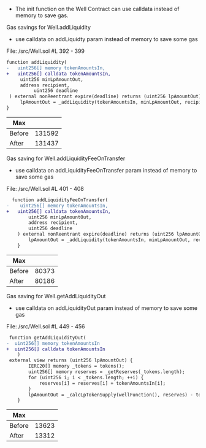 - The init function on the Well Contract can use calldata instead of memory to save gas.

Gas savings for Well.addLiquidity

- use calldata on addLiquidty param instead of memory to save some gas

File: /src/Well.sol #L 392 - 399

```diff
function addLiquidity(
-   uint256[] memory tokenAmountsIn,
+   uint256[] calldata tokenAmountsIn,
     uint256 minLpAmountOut,
     address recipient,
          uint256 deadline
 ) external nonReentrant expire(deadline) returns (uint256 lpAmountOut) {
     lpAmountOut = _addLiquidity(tokenAmountsIn, minLpAmountOut, recipient, false);
}
```

| Max    |        |
| ------ | ------ |
| Before | 131592 |
| After  | 131437 |

Gas saving for Well.addLiquidityFeeOnTransfer

- use calldata on addLiquidityFeeOnTransfer param instead of memory to save some gas

File: /src/Well.sol #L 401 - 408

```diff
  function addLiquidityFeeOnTransfer(
-    uint256[] memory tokenAmountsIn,
+   uint256[] calldata tokenAmountsIn,
        uint256 minLpAmountOut,
        address recipient,
        uint256 deadline
    ) external nonReentrant expire(deadline) returns (uint256 lpAmountOut) {
        lpAmountOut = _addLiquidity(tokenAmountsIn, minLpAmountOut, recipient, true);
    }
```

| Max    |       |
| ------ | ----- |
| Before | 80373 |
| After  | 80186 |

Gas saving for Well.getAddLiquidityOut

- use calldata on addLiquidityOut param instead of memory to save some gas

File: /src/Well.sol #L 449 - 456

```diff
 function getAddLiquidityOut(
-  uint256[] memory tokenAmountsIn
+  uint256[] calldata tokenAmountsIn
    )
 external view returns (uint256 lpAmountOut) {
        IERC20[] memory _tokens = tokens();
        uint256[] memory reserves = _getReserves(_tokens.length);
        for (uint256 i; i < _tokens.length; ++i) {
            reserves[i] = reserves[i] + tokenAmountsIn[i];
        }
        lpAmountOut = _calcLpTokenSupply(wellFunction(), reserves) - totalSupply();
    }
```

| Max    |       |
| ------ | ----- |
| Before | 13623 |
| After  | 13312 |
